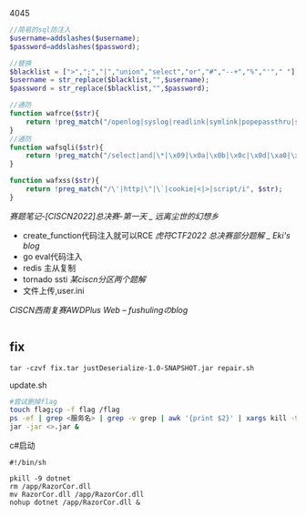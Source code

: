 4045
```php
//简易的sql防注入
$username=addslashes($username);
$password=addslashes($password);

//替换
$blacklist = [">",";","|","union","select","or","#","--+","%","'"," "];
$username = str_replace($blacklist,"",$username);
$password = str_replace($blacklist,"",$password);

//通防
function wafrce($str){
	return !preg_match("/openlog|syslog|readlink|symlink|popepassthru|stream_socket_server|scandir|assert|pcntl_exec|fwrite|curl|system|eval|assert|flag|passthru|exec|chroot|chgrp|chown|shell_exec|proc_open|proc_get_status|popen|ini_alter|ini_restore/i", $str);
}
//通防
function wafsqli($str){
	return !preg_match("/select|and|\*|\x09|\x0a|\x0b|\x0c|\x0d|\xa0|\x00|\x26|\x7c|or|into|from|where|join|sleexml|extractvalue|+|regex|copy|read|file|create|grand|dir|insert|link|server|drop|=|>|<|;|\"|\'|\^|\|/i", $str);
}

function wafxss($str){
	return !preg_match("/\'|http|\"|\`|cookie|<|>|script/i", $str);
}

```



*赛题笔记-[CISCN2022]总决赛-第一天 _ 远离尘世的幻想乡*
- create_function代码注入就可以RCE
*虎符CTF2022 总决赛部分题解 _ Eki's blog*
- go eval代码注入
- redis 主从复制
- tornado ssti
*某ciscn分区两个题解*
- 文件上传,user.ini

*CISCN西南复赛AWDPlus Web – fushulingのblog*

```

```

## fix



```
tar -czvf fix.tar justDeserialize-1.0-SNAPSHOT.jar repair.sh
```

update.sh

```bash
#尝试删掉flag
touch flag;cp -f flag /flag
ps -ef | grep <服务名> | grep -v grep | awk '{print $2}' | xargs kill -9
jar -jar <>.jar &
```



c#启动
```
#!/bin/sh

pkill -9 dotnet
rm /app/RazorCor.dll
mv RazorCor.dll /app/RazorCor.dll
nohup dotnet /app/RazorCor.dll &
```